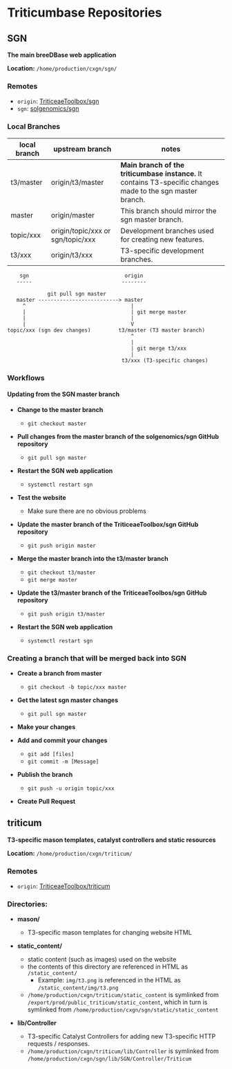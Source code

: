 Triticumbase Repositories
=========================


SGN
---

**The main breeDBase web application**

**Location:** `/home/production/cxgn/sgn/`

### Remotes
 
 - `origin`: [TriticeaeToolbox/sgn](https://github.com/TriticeaeToolbox/sgn)
 - `sgn`: [solgenomics/sgn](https://github.com/solgenomics/sgn)

### Local Branches

| local branch | upstream branch | notes |
|--------------|-----------------|-------|
| t3/master | origin/t3/master | **Main branch of the triticumbase instance.**  It contains T3-specific changes made to the sgn master branch. |
| master | origin/master | This branch should mirror the sgn master branch. |
| topic/xxx | origin/topic/xxx or sgn/topic/xxx | Development branches used for creating new features. |
| t3/xxx | origin/t3/xxx | T3-specific development branches. |

```
    sgn                               origin
   -----                             --------

             git pull sgn master        
   master --------------------------> master
     ^                                  |
     |                                  | git merge master
     |                                  |
     |                                  V
topic/xxx (sgn dev changes)         t3/master (T3 master branch)
                                        ^
                                        |
                                        | git merge t3/xxx
                                        |
                                     t3/xxx (T3-specific changes)

```

### Workflows

#### Updating from the SGN master branch

- **Change to the master branch**
    - `git checkout master`

- **Pull changes from the master branch of the solgenomics/sgn GitHub repository**
    - `git pull sgn master`

- **Restart the SGN web application**
    - `systemctl restart sgn`

- **Test the website**
    - Make sure there are no obvious problems
    
- **Update the master branch of the TriticeaeToolbox/sgn GitHub repository**
    - `git push origin master`

- **Merge the master branch into the t3/master branch**
    - `git checkout t3/master`
    - `git merge master`
    
- **Update the t3/master branch of the TriticeaeToolbos/sgn GitHub repository**
    - `git push origin t3/master`

- **Restart the SGN web application**
    - `systemctl restart sgn`

### Creating a branch that will be merged back into SGN

- **Create a branch from master**
    - `git checkout -b topic/xxx master`

- **Get the latest sgn master changes**
    - `git pull sgn master`

- **Make your changes**

- **Add and commit your changes**
    - `git add [files]`
    - `git commit -m [Message]`

- **Publish the branch**
    - `git push -u origin topic/xxx`

- **Create Pull Request**




triticum
--------

**T3-specific mason templates, catalyst controllers and static resources**

**Location:** `/home/production/cxgn/triticum/`

### Remotes

 - `origin`: [TriticeaeToolbox/triticum](https://github.com/TriticeaeToolbox/triticum)

### Directories:

 - **mason/** 
    - T3-specific mason templates for changing website HTML

- **static_content/**
    - static content (such as images) used on the website
    - the contents of this directory are referenced in HTML as `/static_content/`
        - Example: `img/t3.png` is referenced in the HTML as `/static_content/img/t3.png`
    - `/home/production/cxgn/triticum/static_content` is symlinked from `/export/prod/public_triticum/static_content`, 
    which in turn is symlinked from `/home/production/cxgn/sgn/static/static_content`

 - **lib/Controller**
    - T3-specific Catalyst Controllers for adding new T3-specific HTTP requests / responses.
    - `/home/production/cxgn/triticum/lib/Controller` is symlinked from `/home/production/cxgn/sgn/lib/SGN/Controller/Triticum`


